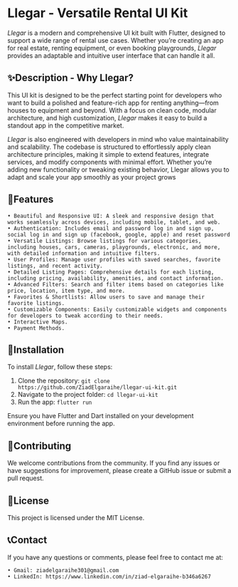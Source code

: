 # Llegar - Versatile Rental UI Kit

*Llegar* is a modern and comprehensive UI kit built with Flutter, designed to support a wide range of rental use cases. Whether you’re creating an app for real estate, renting equipment, or even booking playgrounds, *Llegar* provides an adaptable and intuitive user interface that can handle it all.

## ✨Description - Why Llegar?

This UI kit is designed to be the perfect starting point for developers who want to build a polished and feature-rich app for renting anything—from houses to equipment and beyond. With a focus on clean code, modular architecture, and high customization, *Llegar* makes it easy to build a standout app in the competitive market.

*Llegar* is also engineered with developers in mind who value maintainability and scalability. The codebase is structured to effortlessly apply clean architecture principles, making it simple to extend features, integrate services, and modify components with minimal effort. Whether you’re adding new functionality or tweaking existing behavior, Llegar allows you to adapt and scale your app smoothly as your project grows

## 🚀Features

    • Beautiful and Responsive UI: A sleek and responsive design that works seamlessly across devices, including mobile, tablet, and web.
    • Authentication: Includes email and password log in and sign up, social log in and sign up (facebook, google, apple) and reset password
    • Versatile Listings: Browse listings for various categories, including houses, cars, cameras, playgrounds, electronic, and more, with detailed information and intuitive filters.
    • User Profiles: Manage user profiles with saved searches, favorite listings, and recent activity.
    • Detailed Listing Pages: Comprehensive details for each listing, including pricing, availability, amenities, and contact information.
    • Advanced Filters: Search and filter items based on categories like price, location, item type, and more.
    • Favorites & Shortlists: Allow users to save and manage their favorite listings.
    • Customizable Components: Easily customizable widgets and components for developers to tweak according to their needs.
    • Interactive Maps.
    • Payment Methods.

## 🔧Installation

To install *Llegar*, follow these steps:

1. Clone the repository: `git clone https://github.com/ZiadElgaraihe/llegar-ui-kit.git`
2. Navigate to the project folder: `cd llegar-ui-kit`
3. Run the app: `flutter run`

Ensure you have Flutter and Dart installed on your development environment before running the app.

## 🤝Contributing

We welcome contributions from the community. If you find any issues or have suggestions for improvement, please create a GitHub issue or submit a pull request.

## 📄License

This project is licensed under the MIT License.

## 📞Contact

If you have any questions or comments, please feel free to contact me at:

    • Gmail: ziadelgaraihe301@gmail.com
    • LinkedIn: https://www.linkedin.com/in/ziad-elgaraihe-b346a6267
